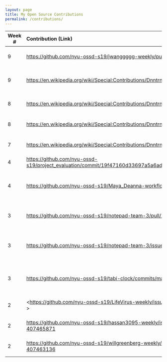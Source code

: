 ```yaml
---
layout: page
title: My Open Source Contributions
permalink: /contributions/
---
```


<!--
Type of the contribution should be "Wikipedia edit", "OpenStreet Map feature", "Documentation", "Course website", "Blog",
"Browse Add-on", etc.

The descriptioin should include a brief summary of what you did.

Replace the first row with your contribution.

-->





| Week #       | Contribution (Link)  | Type  | Description |
|---|:---|:---|:---|
|  9   | <https://github.com/nyu-ossd-s19/jwanggggg-weekly/pull/2>   | jwanggggg Blob    |   Submit pull request for issue    |
|  9   | <https://en.wikipedia.org/wiki/Special:Contributions/Dnntrn>   | Wikipedia    |   Update Wikipedia page for Bobst Library    |
|  8   | <https://en.wikipedia.org/wiki/Special:Contributions/Dnntrn>   | Wikipedia    |   Update Wikipedia page for Courant    |
|  8   | <https://en.wikipedia.org/wiki/Special:Contributions/Dnntrn>   | Wikipedia    |   Update Wikipedia page for Lil Nas X    |
|  7   | <https://en.wikipedia.org/wiki/Special:Contributions/Dnntrn>   | Wikipedia    |   Update Wikipedia page for Stuytown    |
|  4   | <https://github.com/nyu-ossd-s19/project_evaluation/commit/19f47160d33697a5a6ad195642c2780d1c2b9fb3>   | Project Evaluation    |   Project Eval for FreeCodeCamp.    |
|  4   | <https://github.com/nyu-ossd-s19/Maya_Deanna-workflow/commits/master>   | Workflow Activity    |   Various commits towards workflow activity project.    |
|  3   | <https://github.com/nyu-ossd-s19/notepad-team-3/pull/10>   | Notepad-team03    |   Pull request: background color change option.    |
|  3   | <https://github.com/nyu-ossd-s19/notepad-team-3/issues/4>   | Notepad-team03    |   Feature request: background color change option.    |
|  3   | <https://github.com/nyu-ossd-s19/tabi-clock/commits/master>   | Tabi-Clock    |   Various commits towards extensions project.    |
|  2   | <https://github.com/nyu-ossd-s19/LifeVirus-weekly/issues/1#issue-407496668 >   | LifeVirus Blog    |   Reported Issue with Missing profile image.    |  
|  2   | <https://github.com/nyu-ossd-s19/hassan3095-weekly/issues/1#issue-407465871>   | Muhammad Hassan Blog    |   Reported Issue with Missing Links.    |
|  2   | <https://github.com/nyu-ossd-s19/willgreenberg-weekly/issues/1#issue-407463136>   | Will Greenberg Blog    |   Reported Issue with About Page.    |
